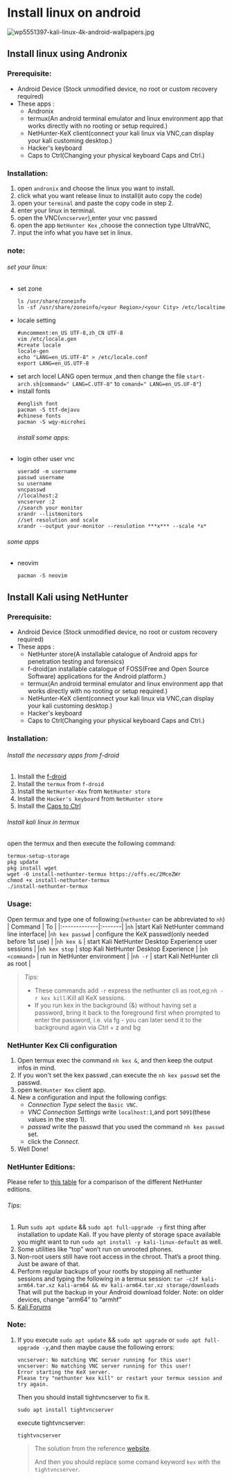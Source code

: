 # Install linux on android

![wp5551397-kali-linux-4k-android-wallpapers.jpg](https://img.maocdn.cn/img/2021/06/07/wp5551397-kali-linux-4k-android-wallpapers.jpg)

## Install linux using Andronix

### Prerequisite:
- Android Device (Stock unmodified device, no root or custom recovery required)
- These apps : 
    - Andronix
    - termux(An android terminal emulator and linux environment app that works directly with no rooting or setup required.)
    - NetHunter-KeX client(connect your kali linux via VNC,can display your kali customing desktop.)
    - Hacker's keyboard
    - Caps to Ctrl(Changing your physical keyboard Caps and Ctrl.)

### Installation:

1. open `andronix` and choose the linux you want to install.
2. click what you want release linux to install(it auto copy the code)
3. open your `terminal` and paste the copy code in step 2.
4. enter your linux in terminal.
5. open the VNC(`vncserver`),enter your vnc passwd
6. open the app `NetHunter Kex` ,choose the connection type UltraVNC,
7. input the info what you have set in linux.

### note:
###### set your linux:
- set zone
    ```
    ls /usr/share/zoneinfo
    ln -sf /usr/share/zoneinfo/<your Region>/<your City> /etc/localtime
    ```
- locale setting
    ```
    #uncomment:en_US UTF-8,zh_CN UTF-8
    vim /etc/locale.gen
    #create locale
    locale-gen
    echo "LANG=en_US.UTF-8" > /etc/locale.conf
    export LANG=en_US.UTF-8
    ```
- set arch locel LANG
    open termux ,and then change the file `start-arch.sh`(`command=" LANG=C.UTF-8"` to `comand=" LANG=en_US.UF-8"`)
- install fonts
    ```
    #english font
    pacman -S ttf-dejavu
    #chinese fonts
    pacman -S wqy-microhei
    ```
    ###### install some apps:
- login other user vnc
    ```
    useradd -m username
    passwd username
    su username
    vncpasswd
    //localhost:2
    vncserver :2
    //search your monitor
    xrandr --listmonitors
    //set resolution and scale
    xrandr --output your-monitor --resulotion ***x*** --scale *x*
    ```

###### some apps
- neovim
    ```
    pacman -S neovim
    ```


## Install Kali using NetHunter
### Prerequisite:
- Android Device (Stock unmodified device, no root or custom recovery required)
- These apps : 
    - NetHunter store(A installable catalogue of Android apps for penetration testing and forensics)
    - f-droid(an installable catalogue of FOSS(Free and Open Source Software) applications for the Android platform.)
    - termux(An android terminal emulator and linux environment app that works directly with no rooting or setup required.)
    - NetHunter-KeX client(connect your kali linux via VNC,can display your kali customing desktop.)
    - Hacker's keyboard
    - Caps to Ctrl(Changing your physical keyboard Caps and Ctrl.)

### Installation:

###### Install the necessary apps from f-droid
1. Install the [f-droid](https://f-droid.org/)
2. Install the `termux` from `f-droid`
3. Install the `NetHunter-Kex` from `NetHunter store`
4. Install the `Hacker's keyboard` from `NetHunter store`
5. Install the [Caps to Ctrl](https://github.com/JanU-YieG/books-tools/raw/main/tool-software/android-tools/jpkcm-tcen-release.apk)

###### Install kali linux in termux
open the termux and then execute the following command:
```
termux-setup-storage
pkg update
pkg install wget
wget -O install-nethunter-termux https://offs.ec/2MceZWr
chmod +x install-nethunter-termux
./install-nethunter-termux
```

### Usage:
Open termux and type one of following:(`nethunter` can be abbreviated to `nh`)
|   Command    |   To   |
|:-------------|:-------|
|`nh` |start Kali NetHunter command line interface|
|`nh kex passwd` | configure the KeX passwd(only needed before 1st use) |
|`nh kex &` | start Kali NetHunter Desktop Experience user sessions |
|`nh kex stop` | stop Kali NetHunter Desktop Experience |
|`nh <command>` | run in NetHunter environment |
|`nh -r` | start Kali NetHunter cli as root |
> *Tips:*
> - These commands add `-r` express the nethunter cli as root,eg:`nh -r kex kill`:Kill all KeX sessions.
> - If you run kex in the background (&) without having set a password, bring it back to the foreground first when prompted to enter the password, i.e. via fg <job id> - you can later send it to the background again via Ctrl + z and bg <job id>

### NetHunter Kex Cli configuration

1. Open termux exec the command `nh kex &`, and then keep the output infos in mind.
2. If you won't set the kex passwd ,can execute the `nh kex passwd` set the passwd.
3. open `NetHunter Kex` client app.
4. New a configuration and input the following configs:
    - *Connection Type* select the `Basic VNC`.
    - *VNC Connection Settings* write `localhost:1`,and port `5091`(these values in the step 1).
    - *passwd* write the passwd that you used the command `nh kex passwd` set.
    - click the *Connect*.
5. Well Done!

### NetHunter Editions:
Please refer to [this table](https://www.kali.org/docs/nethunter/#1-0-nethunter-editions) for a comparison of the different NetHunter editions.

###### Tips:

1. Run `sudo apt update` && `sudo apt full-upgrade -y` first thing after installation to update Kali. If you have plenty of storage space available you might want to run `sudo apt install -y kali-linux-default` as well.
2. Some utilities like “top” won’t run on unrooted phones.
3. Non-root users still have root access in the chroot. That’s a proot thing. Just be aware of that.
4. Perform regular backups of your rootfs by stopping all nethunter sessions and typing the following in a termux session: `tar -cJf kali-arm64.tar.xz kali-arm64 && mv kali-arm64.tar.xz storage/downloads` That will put the backup in your Android download folder. Note: on older devices, change “arm64” to “armhf”
5. [Kali Forums](https://forums.kali.org/forumdisplay.php?14-NetHunter-Forums)

### Note:
1. If you execute `sudo apt update` && `sudo apt upgrade` or `sudo apt full-upgrade -y`,and then maybe cause the following errors:
    ```
    vncserver: No matching VNC server running for this user!
    vncserver: No matching VNC server running for this user!
    Error starting the KeX server.
    Please try "nethunter kex kill" or restart your termux session and try again.
    ```
    Then you should install tightvncserver to fix it.
    ```
    sudo apt install tightvncserver
    ```
    execute tightvncserver:
    ```
    tightvncserver
    ```
    > The solution from the reference [website](https://dannyda.com/2021/03/28/how-to-resolve-after-upgrade-nethunter-kali-linux-cant-start-connect-to-vnc/).
    >
    > And then you should replace some comand keyword `kex` with the `tightvncserver`.

